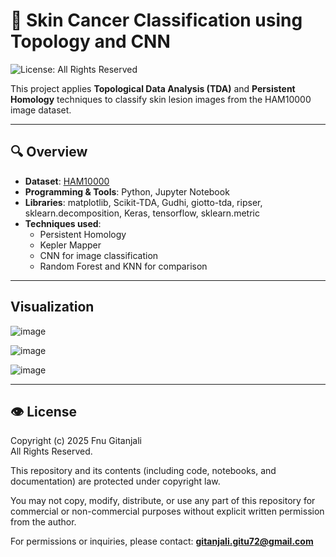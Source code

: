 # 🧬 Skin Cancer Classification using Topology and CNN
![License: All Rights Reserved](https://img.shields.io/badge/license-All--Rights--Reserved-red)

This project applies **Topological Data Analysis (TDA)** and **Persistent Homology** techniques to classify skin lesion images from the HAM10000 image dataset.

---

## 🔍 Overview

- **Dataset**: [HAM10000](https://www.kaggle.com/datasets/kmader/skin-cancer-mnist-ham10000)
- **Programming & Tools**: Python, Jupyter Notebook
- **Libraries**: matplotlib, Scikit-TDA, Gudhi, giotto-tda, ripser, sklearn.decomposition, Keras, tensorflow, sklearn.metric
- **Techniques used**:
  - Persistent Homology
  - Kepler Mapper
  - CNN for image classification
  - Random Forest and KNN for comparison

---
## Visualization

![image](https://github.com/user-attachments/assets/a8bb4921-d29e-4947-881b-399d1ed3835d)

![image](https://github.com/user-attachments/assets/69fec0ce-8db0-4b1e-a31c-9ed76e9abe16)

![image](https://github.com/user-attachments/assets/dfaec990-d587-44dc-acef-a62c44af9174)


---

## 👁️ License

Copyright (c) 2025 Fnu Gitanjali  
All Rights Reserved.

This repository and its contents (including code, notebooks, and documentation) are protected under copyright law.

You may not copy, modify, distribute, or use any part of this repository for commercial or non-commercial purposes without explicit written permission from the author.

For permissions or inquiries, please contact: **gitanjali.gitu72@gmail.com**



